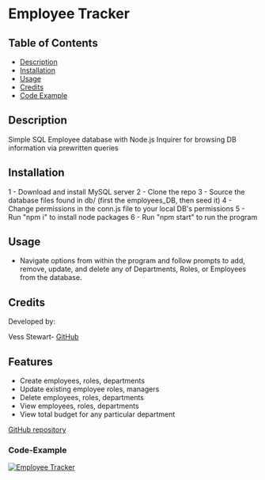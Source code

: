 # Employee Tracker

## Table of Contents
- [Description](#description)
- [Installation](#Installation)
- [Usage](#usage)
- [Credits](#credits)
- [Code Example](#Code-Example)

## Description
Simple SQL Employee database with Node.js Inquirer for browsing DB information via prewritten queries

## Installation
1 - Download and install MySQL server
2 - Clone the repo
3 - Source the database files found in db/ (first the employees_DB, then seed it)
4 - Change permissions in the conn.js file to your local DB's permissions
5 - Run "npm i" to install node packages
6 - Run "npm start" to run the program

## Usage
- Navigate options from within the program and follow prompts to add, remove, update, and delete any of Departments, Roles, or Employees from the database.

## Credits
Developed by:

Vess Stewart-
[GitHub](https://github.com/angel-pup)

## Features

- Create employees, roles, departments
- Update existing employee roles, managers
- Delete employees, roles, departments
- View employees, roles, departments
- View total budget for any particular department

[GitHub repository](https://github.com/angel-pup/employee-tracker)

### Code-Example

[![Employee Tracker](https://img.youtube.com/vi/z7oHxxelxCc/0.jpg)](https://www.youtube.com/watch?v=z7oHxxelxCc)

